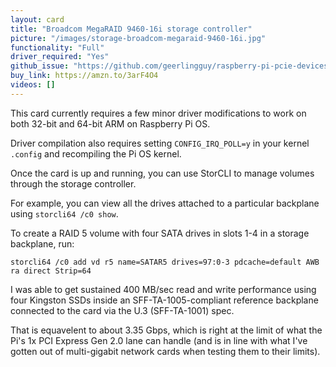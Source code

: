 ```yaml
---
layout: card
title: "Broadcom MegaRAID 9460-16i storage controller"
picture: "/images/storage-broadcom-megaraid-9460-16i.jpg"
functionality: "Full"
driver_required: "Yes"
github_issue: "https://github.com/geerlingguy/raspberry-pi-pcie-devices/issues/72"
buy_link: https://amzn.to/3arF4O4
videos: []
---
```

This card currently requires a few minor driver modifications to work on both 32-bit and 64-bit ARM on Raspberry Pi OS.

Driver compilation also requires setting `CONFIG_IRQ_POLL=y` in your kernel `.config` and recompiling the Pi OS kernel.

Once the card is up and running, you can use StorCLI to manage volumes through the storage controller.

For example, you can view all the drives attached to a particular backplane using `storcli64 /c0 show`.

To create a RAID 5 volume with four SATA drives in slots 1-4 in a storage backplane, run:

```
storcli64 /c0 add vd r5 name=SATAR5 drives=97:0-3 pdcache=default AWB ra direct Strip=64
```

I was able to get sustained 400 MB/sec read and write performance using four Kingston SSDs inside an SFF-TA-1005-compliant reference backplane connected to the card via the U.3 (SFF-TA-1001) spec.

That is equavelent to about 3.35 Gbps, which is right at the limit of what the Pi's 1x PCI Express Gen 2.0 lane can handle (and is in line with what I've gotten out of multi-gigabit network cards when testing them to their limits).
